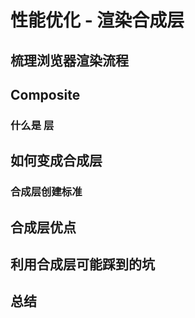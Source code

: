 # 性能优化 - 渲染合成层

## 梳理浏览器渲染流程

## Composite

### 什么是 层

## 如何变成合成层

### 合成层创建标准

## 合成层优点

## 利用合成层可能踩到的坑

## 总结

